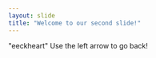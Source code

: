 ```yaml
---
layout: slide
title: "Welcome to our second slide!"
---
```

"eeckheart"
Use the left arrow to go back!
